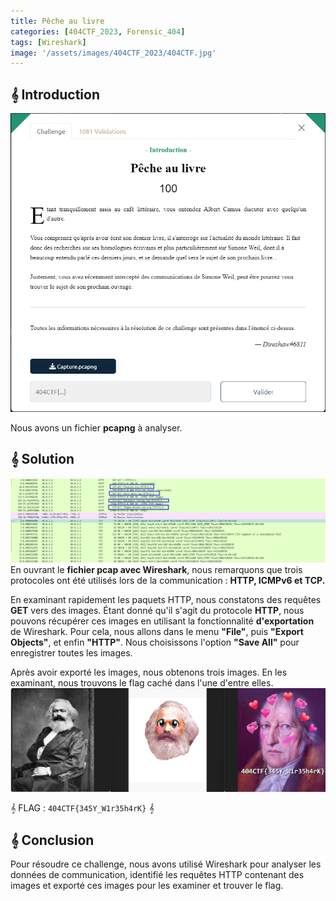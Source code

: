 ```yaml
---
title: Pêche au livre
categories: [404CTF_2023, Forensic_404]
tags: [Wireshark]
image: '/assets/images/404CTF_2023/404CTF.jpg'
---
```


## 𝄞 Introduction
![Intro](/assets/images/404CTF_2023/Forensic/Peche_au_livre/intro.png)


Nous avons un fichier **pcapng** à analyser.

## 𝄞 Solution

![Capture](/assets/images/404CTF_2023/Forensic/Peche_au_livre/capture.png)
En ouvrant le **fichier pcap avec Wireshark**, nous remarquons que trois protocoles ont été utilisés lors de la communication : **HTTP, ICMPv6 et TCP.**

En examinant rapidement les paquets HTTP, nous constatons des requêtes **GET** vers des images. Étant donné qu'il s'agit du protocole **HTTP**, nous pouvons récupérer ces images en utilisant la fonctionnalité **d'exportation** de Wireshark. Pour cela, nous allons dans le menu **"File"**, puis **"Export Objects"**, et enfin **"HTTP"**. Nous choisissons l'option **"Save All"** pour enregistrer toutes les images.

Après avoir exporté les images, nous obtenons trois images. En les examinant, nous trouvons le flag caché dans l'une d'entre elles.
![Images](/assets/images/404CTF_2023/Forensic/Peche_au_livre/images.png) 


𝄞 FLAG : `404CTF{345Y_W1r35h4rK}` 𝄞

## 𝄞 Conclusion
Pour résoudre ce challenge, nous avons utilisé Wireshark pour analyser les données de communication, identifié les requêtes HTTP contenant des images et exporté ces images pour les examiner et trouver le flag.
